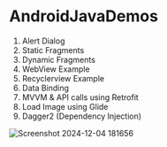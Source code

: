# AndroidJavaDemos
1. Alert Dialog
2. Static Fragments
3. Dynamic Fragments
4. WebView Example
5. Recyclerview Example
6. Data Binding
7. MVVM & API calls using Retrofit
8. Load Image using Glide
9. Dagger2 (Dependency Injection)

![Screenshot 2024-12-04 181656](https://github.com/user-attachments/assets/76e32e74-21d1-4fb4-9fce-9a0c91d77c12)
